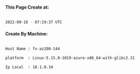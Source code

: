 
   
#### This Page Create at:

```bash

2022-09-18 - 07:19:37 UTC

```

#### Create By Machine:

```bash

Host Name : fv-az200-144

platform  : Linux-5.15.0-1019-azure-x86_64-with-glibc2.31

Ip Local  : 10.1.0.34

```

